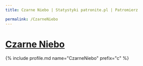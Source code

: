 ```yaml
---
title: Czarne Niebo | Statystyki patronite.pl | Patromierz

permalink: /CzarneNiebo
---
```


# [Czarne Niebo](https://patronite.pl/CzarneNiebo)

{% include profile.md name="CzarneNiebo" prefix="c" %}
